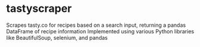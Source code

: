 # tastyscraper

Scrapes tasty.co for recipes based on a search input, returning a pandas DataFrame of recipe information
Implemented using various Python libraries like BeautifulSoup, selenium, and pandas
